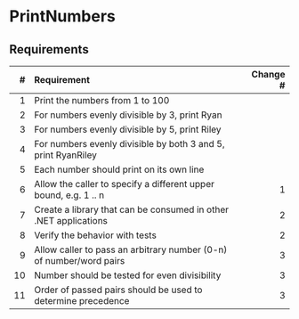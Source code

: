 # PrintNumbers

## Requirements

| #  | Requirement | Change # |
| -: | :---------- | -------: |
| 1  | Print the numbers from 1 to 100 | |
| 2  | For numbers evenly divisible by 3, print Ryan | |
| 3  | For numbers evenly divisible by 5, print Riley | |
| 4  | For numbers evenly divisible by both 3 and 5, print RyanRiley | |
| 5  | Each number should print on its own line | |
| 6  | Allow the caller to specify a different upper bound, e.g. 1 .. n | 1 |
| 7  | Create a library that can be consumed in other .NET applications | 2 |
| 8  | Verify the behavior with tests | 2 |
| 9  | Allow caller to pass an arbitrary number (0-n) of number/word pairs | 3 |
| 10 | Number should be tested for even divisibility | 3 |
| 11 | Order of passed pairs should be used to determine precedence | 3 |

